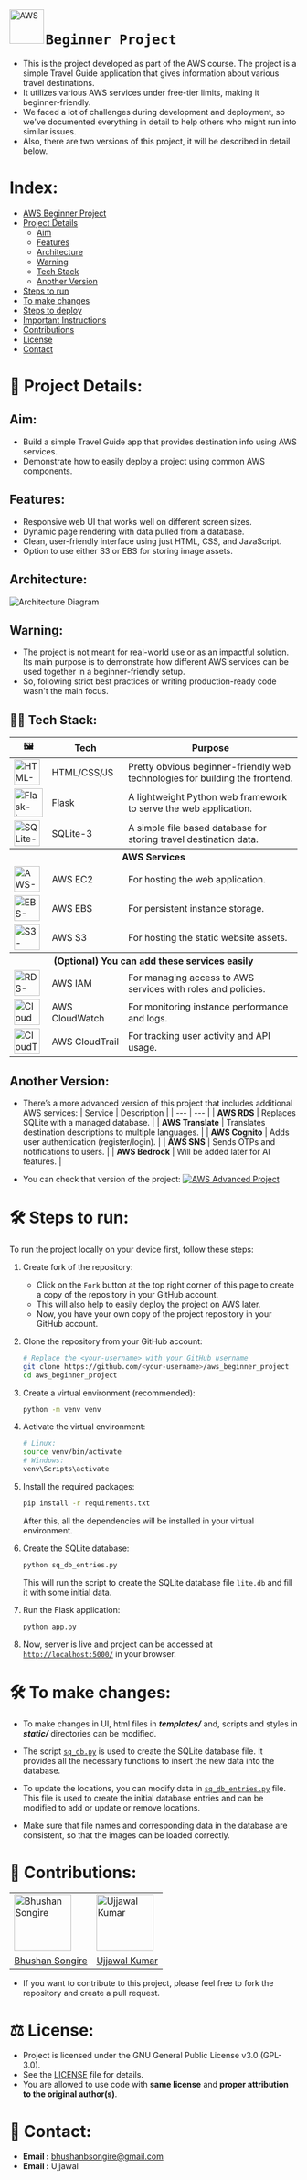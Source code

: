 <img src="https://cdn.jsdelivr.net/gh/Bbs1412/aws_beginner_project/Docs/amazonwebservices-original-wordmark.svg" alt="AWS" width="60" align="left">

# `Beginner Project`

- This is the project developed as part of the AWS course. The project is a simple Travel Guide application that gives information about various travel destinations.
- It utilizes various AWS services under free-tier limits, making it beginner-friendly.
- We faced a lot of challenges during development and deployment, so we've documented everything in detail to help others who might run into similar issues.
- Also, there are two versions of this project, it will be described in detail below.


# Index:
- [AWS Beginner Project](#aws-beginner-project)
- [Project Details](#-project-details)
    - [Aim](#aim)
    - [Features](#features)
    - [Architecture](#architecture)
    - [Warning](#warning)
    - [Tech Stack](#-tech-stack)
    - [Another Version](#another-version)
- [Steps to run](#-steps-to-run)
- [To make changes](#-to-make-changes)
- [Steps to deploy](#-steps-to-deploy)
- [Important Instructions](#-important-instructions)
- [Contributions](#-contributions)
- [License](#-license)
- [Contact](#-contact)


# 🎯 Project Details:
## Aim:
- Build a simple Travel Guide app that provides destination info using AWS services.
- Demonstrate how to easily deploy a project using common AWS components.

## Features:
- Responsive web UI that works well on different screen sizes.
- Dynamic page rendering with data pulled from a database.
- Clean, user-friendly interface using just HTML, CSS, and JavaScript.
- Option to use either S3 or EBS for storing image assets.

## Architecture:
![Architecture Diagram](https://cdn.jsdelivr.net/gh/Bbs1412/aws_beginner_project/Docs/architecture.png)

## Warning:
- The project is not meant for real-world use or as an impactful solution. Its main purpose is to demonstrate how different AWS services can be used together in a beginner-friendly setup.
- So, following strict best practices or writing production-ready code wasn't the main focus.

## 🧑‍💻 Tech Stack:

<!-- 
https://aws-icons.com/?
https://cdn.jsdelivr.net/gh/devicons/devicon@latest/icons/html5/html5-plain.svg
-->

<table>
    <thead>
        <tr>
            <th>🖼️</th>
            <th>Tech </th>
            <th>Purpose</th>
        </tr>
    </thead>
    <tbody>
        <tr>
            <td><image src="https://cdn.jsdelivr.net/gh/Bbs1412/aws_beginner_project/Docs//html5-plain.svg" alt="HTML-icon" height=45></td>
            <td>HTML/CSS/JS</td>
            <td>Pretty obvious beginner-friendly web technologies for building the frontend.</td>
        </tr>
        <tr>
            <td><image src="https://cdn.jsdelivr.net/gh/Bbs1412/aws_beginner_project/Docs//flask-original-wordmark.svg" alt="Flask-icon" height=50></td>
            <td>Flask</td>
            <td>A lightweight Python web framework to serve the web application.</td>
        </tr>
        <tr>
            <td><image src="https://cdn.jsdelivr.net/gh/Bbs1412/aws_beginner_project/Docs//sqlite-original.svg" alt="SQLite-icon" height=45></td>
            <td>SQLite-3</td>
            <td>A simple file based database for storing travel destination data.</td>
        </tr>
        <tr>
            <th colspan="3">AWS Services</th>
        <tr>
            <td><image src="https://cdn.jsdelivr.net/gh/Bbs1412/aws_beginner_project/Docs//EC2.svg" alt="AWS-icon" height=45></td>
            <td>AWS EC2</td>
            <td>For hosting the web application.</td>
        </tr>
        <tr>
            <td><image src="https://cdn.jsdelivr.net/gh/Bbs1412/aws_beginner_project/Docs//Elastic Block Store.svg" alt="EBS-icon" height=45></td>
            <td>AWS EBS</td>
            <td>For persistent instance storage.</td>
        </tr>
        <tr>
            <td><image src="https://cdn.jsdelivr.net/gh/Bbs1412/aws_beginner_project/Docs//Simple Storage Service.svg" alt="S3-icon" height=45></td>
            <td>AWS S3</td>
            <td>For hosting the static website assets.</td>
        </tr>
        <tr>
            <th colspan="3">(Optional) You can add these services easily</th>
        </tr>
        <tr>
            <td><image src="https://cdn.jsdelivr.net/gh/Bbs1412/aws_beginner_project/Docs//RDS.svg" alt="RDS-icon" height=45></td>
            <td>AWS IAM</td>
            <td>For managing access to AWS services with roles and policies.</td>
        </tr>
        <tr>
            <td><image src="https://cdn.jsdelivr.net/gh/Bbs1412/aws_beginner_project/Docs//CloudWatch.svg" alt="CloudWatch-icon" height=45></td>
            <td>AWS CloudWatch</td>
            <td>For monitoring instance performance and logs.</td>
        </tr>
        <tr>
            <td><image src="https://cdn.jsdelivr.net/gh/Bbs1412/aws_beginner_project/Docs//CloudTrail.svg" alt="CloudTrail-icon" height=45></td>
            <td>AWS CloudTrail</td>
            <td>For tracking user activity and API usage.</td>
        </tr>
</table>


## Another Version:
- There’s a more advanced version of this project that includes additional AWS services:
    | Service | Description |
    | --- | --- |
    | **AWS RDS** | Replaces SQLite with a managed database. |
    | **AWS Translate** | Translates destination descriptions to multiple languages. |
    | **AWS Cognito** | Adds user authentication (register/login). |
    | **AWS SNS** | Sends OTPs and notifications to users. |
    | **AWS Bedrock** | Will be added later for AI features. |

- You can check that version of the project: [![AWS Advanced Project](https://img.shields.io/badge/Bbs1412/-AWS_Advanced_Project-ff8800.svg?logo=github)](https://github.com/Bbs1412/aws_advanced_project)


# 🛠️ Steps to run:
To run the project locally on your device first, follow these steps:

1. Create fork of the repository:
    - Click on the `Fork` button at the top right corner of this page to create a copy of the repository in your GitHub account.
    - This will also help to easily deploy the project on AWS later.
    - Now, you have your own copy of the project repository in your GitHub account.

1. Clone the repository from your GitHub account:
    ```bash
    # Replace the <your-username> with your GitHub username
    git clone https://github.com/<your-username>/aws_beginner_project
    cd aws_beginner_project
    ```

1. Create a virtual environment (recommended):
    ```bash
    python -m venv venv
    ```

1. Activate the virtual environment:
    ```bash
    # Linux:
    source venv/bin/activate  
    # Windows:
    venv\Scripts\activate
    ```

1. Install the required packages:
    ```bash
    pip install -r requirements.txt
    ```
    After this, all the dependencies will be installed in your virtual environment.

1. Create the SQLite database:
    ```bash
    python sq_db_entries.py
    ```
    This will run the script to create the SQLite database file `lite.db` and fill it with some initial data. 

1. Run the Flask application:
    ```bash
    python app.py
    ```

1. Now, server is live and project can be accessed at [`http://localhost:5000/`](http://localhost:5000/) in your browser.


# 🛠️ To make changes:
- To make changes in UI, html files in ***templates/*** and, scripts and styles in ***static/*** directories can be modified. 

- The script [`sq_db.py`](sq_db.py) is used to create the SQLite database file. It provides all the necessary functions to insert the new data into the database.

- To update the locations, you can modify data in [`sq_db_entries.py`](sq_db_entries.py) file. This file is used to create the initial database entries and can be modified to add or update or remove locations.

- Make sure that file names and corresponding data in the database are consistent, so that the images can be loaded correctly.



# 🤝 Contributions:

<table>
    <tbody>
    <tr>
        <td> 
            <img src="https://avatars.githubusercontent.com/Bbs1412" alt="Bhushan Songire" width="100" height="100">
        </td>
        <td> 
            <img src="https://avatars.githubusercontent.com/primegen-git" alt="Ujjawal Kumar" width="100" height="100">
        </td>
    </tr>
    <tr>
        <td> 
            <a href="https://github.com/Bbs1412">Bhushan Songire</a>
        </td>
        <td> 
            <a href="https://github.com/primegen-git">Ujjawal Kumar</a>
        </td>
    </tr>
</table>

- If you want to contribute to this project, please feel free to fork the repository and create a pull request.


# ⚖️ License:
- Project is licensed under the GNU General Public License v3.0 (GPL-3.0).
- See the [LICENSE](LICENSE) file for details.
- You are allowed to use code with **same license** and **proper attribution to the original author(s)**.


# 📧 Contact:
- **Email :** [bhushanbsongire@gmail.com](mailto:bhushanbsongire@gmail.com)
- **Email :** Ujjawal